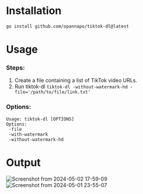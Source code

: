 # Installation
```
go install github.com/opannapo/tiktok-dl@latest
```


# Usage
### Steps:
 1. Create a file containing a list of TikTok video URLs.
 2. Run tiktok-dl ```tiktok-dl -without-watermark-hd -file='/path/to/file/link.txt' ```
### Options:
```
Usage: tiktok-dl [OPTIONS]
Options:
 -file
 -with-watermark
 -without-watermark-hd

```


# Output
![Screenshot from 2024-05-02 17-59-09](https://github.com/opannapo/tiktok-dl/assets/18698574/25b2410c-b1f9-4bf7-83aa-80ff9f576e2d)
![Screenshot from 2024-05-01 23-55-07](https://github.com/opannapo/tiktok-dl/assets/18698574/1a158d8e-1f71-4e31-babb-80dceb24ea2a)
